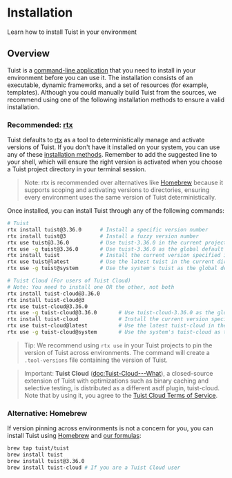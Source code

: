 # Installation

Learn how to install Tuist in your environment

## Overview

Tuist is a [command-line application](https://en.wikipedia.org/wiki/Command-line_interface) that you need to install in your environment before you can use it. The installation consists of an executable, dynamic frameworks, and a set of resources (for example, templates). Although you could manually build Tuist from the sources, we recommend using one of the following installation methods to ensure a valid installation.

### Recommended: [rtx](https://github.com/jdx/rtx)

Tuist defaults to [rtx](https://github.com/jdx/rtx) as a tool to deterministically manage and activate versions of Tuist.
If you don't have it installed on your system,
you can use any of these [installation methods](https://github.com/jdx/rtx#installation).
Remember to add the suggested line to your shell, which will ensure the right version is activated when you choose a Tuist project directory in your terminal session.

> Note: rtx is recommended over alternatives like [Homebrew](https://brew.sh) because it supports scoping and activating versions to directories, ensuring every environment uses the same version of Tuist deterministically.

Once installed, you can install Tuist through any of the following commands:


```bash
# Tuist
rtx install tuist@3.36.0      # Install a specific version number
rtx install tuist@3           # Install a fuzzy version number
rtx use tuist@3.36.0          # Use tuist-3.36.0 in the current project
rtx use -g tuist@3.36.0       # Use tuist-3.36.0 as the global default
rtx install tuist             # Install the current version specified in .tool-versions/.rtx.toml
rtx use tuist@latest          # Use the latest tuist in the current directory
rtx use -g tuist@system       # Use the system's tuist as the global default

# Tuist Cloud (For users of Tuist Cloud)
# Note: You need to install one OR the other, not both
rtx install tuist-cloud@3.36.0
rtx install tuist-cloud@3
rtx use tuist-cloud@3.36.0   
rtx use -g tuist-cloud@3.36.0       # Use tuist-cloud-3.36.0 as the global default
rtx install tuist-cloud             # Install the current version specified in .tool-versions/.rtx.toml
rtx use tuist-cloud@latest          # Use the latest tuist-cloud in the current directory
rtx use -g tuist-cloud@system       # Use the system's tuist-cloud as the global default
```

> Tip: We recommend using `rtx use` in your Tuist projects to pin the version of Tuist across environments. The command will create a `.tool-versions` file containing the version of Tuist.

> Important: **Tuist Cloud** (<doc:Tuist-Cloud---What>), a closed-source extension of Tuist with optimizations such as binary caching and selective testing, is distributed as a different asdf plugin, tuist-cloud. Note that by using it, you agree to the [Tuist Cloud Terms of Service](https://tuist.io/terms/).

### Alternative: Homebrew

If version pinning across environments is not a concern for you,
you can install Tuist using [Homebrew](https://brew.sh) and [our formulas](https://github.com/tuist/homebrew-tuist):

```bash
brew tap tuist/tuist
brew install tuist
brew install tuist@3.36.0
brew install tuist-cloud # If you are a Tuist Cloud user
```

